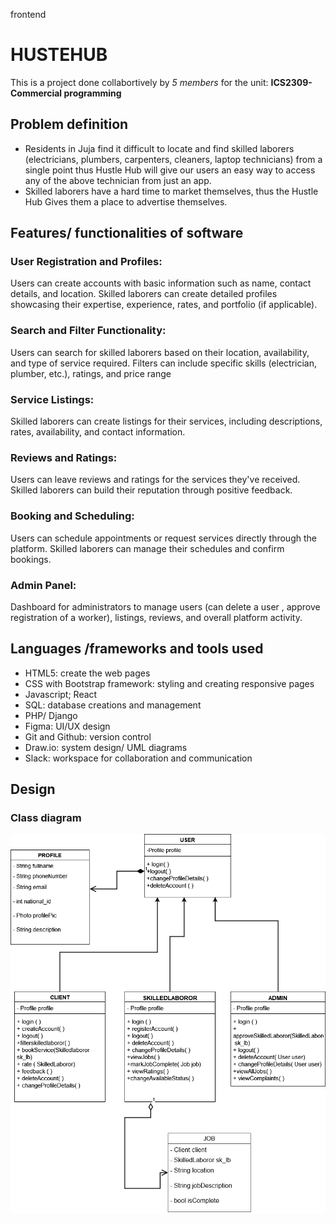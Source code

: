 frontend
# HUSTEHUB
This is a project done collabortively by *5 members* for the unit: **ICS2309-Commercial programming**

## Problem definition
- Residents in Juja find it difficult to locate and find skilled laborers (electricians, plumbers, carpenters, cleaners, laptop technicians) from a single point thus Hustle Hub will give our users an easy way to access any of the above technician from just an app.
- Skilled laborers have a hard time to market themselves, thus the Hustle Hub Gives them a place to advertise themselves.

## Features/ functionalities of software

### User Registration and Profiles:
Users can create accounts with basic information such as name, contact details, and location.
Skilled laborers can create detailed profiles showcasing their expertise, experience, rates, and portfolio (if applicable).
### Search and Filter Functionality:
Users can search for skilled laborers based on their location, availability, and type of service required.
Filters can include specific skills (electrician, plumber, etc.), ratings, and price range
### Service Listings:
Skilled laborers can create listings for their services, including descriptions, rates, availability, and contact information.
### Reviews and Ratings:
Users can leave reviews and ratings for the services they've received.
Skilled laborers can build their reputation through positive feedback.
### Booking and Scheduling:
Users can schedule appointments or request services directly through the platform.
Skilled laborers can manage their schedules and confirm bookings.
### Admin Panel:
Dashboard for administrators to manage users (can delete a user , approve registration of a worker), listings, reviews, and overall platform activity.

## Languages /frameworks and tools used
- HTML5: create the web pages
- CSS with Bootstrap framework: styling and creating responsive pages
- Javascript; React
- SQL: database creations and management
- PHP/ Django
- Figma: UI/UX design
- Git and Github: version control
- Draw.io: system design/ UML diagrams
- Slack: workspace for collaboration and communication

## Design

### Class diagram
![Class Diagram](/Diagrams/class_diagram.png)


